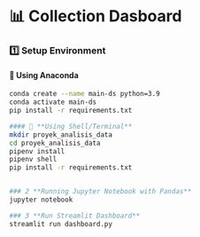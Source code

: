 # 📊 Collection Dasboard 

### 1️⃣ **Setup Environment**  

#### 🔹 **Using Anaconda**  
```bash
conda create --name main-ds python=3.9
conda activate main-ds
pip install -r requirements.txt

#### 🔹 **Using Shell/Terminal**
mkdir proyek_analisis_data
cd proyek_analisis_data
pipenv install
pipenv shell
pip install -r requirements.txt


### 2 **Running Jupyter Notebook with Pandas**  
jupyter notebook

### 3 **Run Streamlit Dashboard** 
streamlit run dashboard.py

